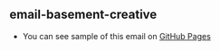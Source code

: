 ## email-basement-creative

- You can see sample of this email on [GitHub Pages](https://volodymyr-1967.github.io/email-basement-creative/)
